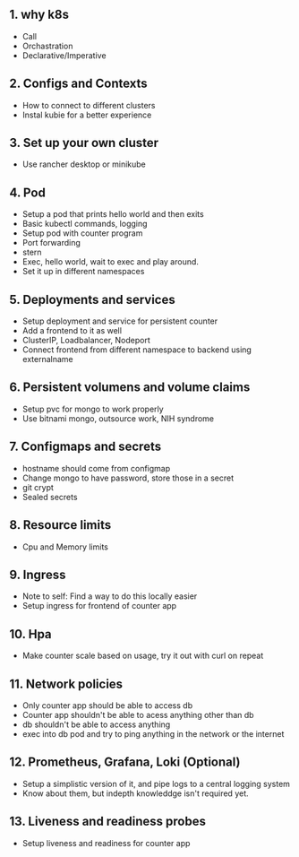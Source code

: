## 1. why k8s
- Call
- Orchastration
- Declarative/Imperative


## 2. Configs and Contexts
- How to connect to different clusters
- Instal kubie for a better experience

## 3. Set up your own cluster
- Use rancher desktop or minikube

## 4. Pod
- Setup a pod that prints hello world and then exits
- Basic kubectl commands, logging
- Setup pod with counter program
- Port forwarding
- stern
- Exec, hello world, wait to exec and play around.
- Set it up in different namespaces

## 5. Deployments and services
- Setup deployment and service for persistent counter
- Add a frontend to it as well
- ClusterIP, Loadbalancer, Nodeport
- Connect frontend from different namespace to backend using externalname

## 6. Persistent volumens and volume claims
- Setup pvc for mongo to work properly
- Use bitnami mongo, outsource work, NIH syndrome

## 7. Configmaps and secrets
- hostname should come from configmap
- Change mongo to have password, store those in a secret
- git crypt
- Sealed secrets

## 8. Resource limits 
- Cpu and Memory limits

## 9. Ingress
- Note to self: Find a way to do this locally easier 
- Setup ingress for frontend of counter app

## 10. Hpa
- Make counter scale based on usage, try it out with curl on repeat

## 11. Network policies
- Only counter app should be able to access db
- Counter app shouldn't be able to acess anything other than db
- db shouldn't be able to access anything
- exec into db pod and try to ping anything in the network or the internet

## 12. Prometheus, Grafana, Loki (Optional)
- Setup a simplistic version of it, and pipe logs to a central logging system
- Know about them, but indepth knowleddge isn't required yet.  

## 13. Liveness and readiness probes
- Setup liveness and readiness for counter app

